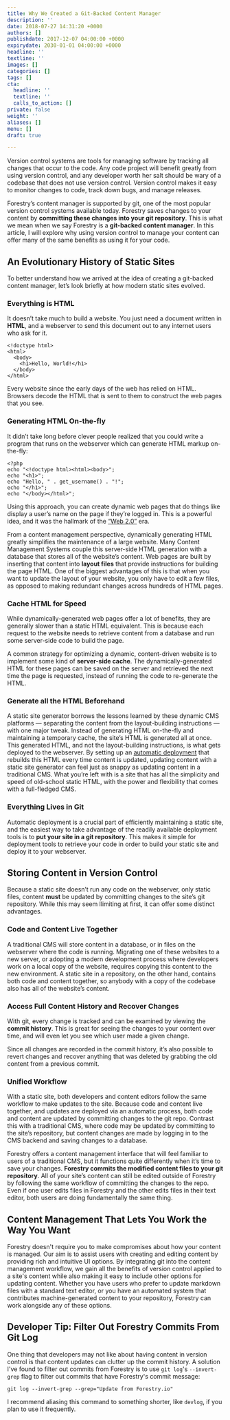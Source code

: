 ```yaml
---
title: Why We Created a Git-Backed Content Manager
description: ''
date: 2018-07-27 14:31:20 +0000
authors: []
publishdate: 2017-12-07 04:00:00 +0000
expirydate: 2030-01-01 04:00:00 +0000
headline: ''
textline: ''
images: []
categories: []
tags: []
cta:
  headline: ''
  textline: ''
  calls_to_action: []
private: false
weight: ''
aliases: []
menu: []
draft: true

---
```

Version control systems are tools for managing software by tracking all changes that occur to the code. Any code project will benefit greatly from using version control, and any developer worth her salt should be wary of a codebase that does not use version control. Version control makes it easy to monitor changes to code, track down bugs, and manage releases.

Forestry’s content manager is supported by git, one of the most popular version control systems available today. Forestry saves changes to your content by **committing these changes into your git repository**. This is what we mean when we say Forestry is a **git-backed content manager**. In this article, I will explore why using version control to manage your content can offer many of the same benefits as using it for your code.
 

## An Evolutionary History of Static Sites

To better understand how we arrived at the idea of creating a git-backed content manager, let’s look briefly at how modern static sites evolved.

### Everything is HTML

It doesn’t take much to build a website. You just need a document written in **HTML**, and a webserver to send this document out to any internet users who ask for it.


    <!doctype html>
    <html>
      <body>
        <h1>Hello, World!</h1>
      </body>
    </html>

Every website since the early days of the web has relied on HTML. Browsers decode the HTML that is sent to them to construct the web pages that you see.

### Generating HTML On-the-fly

It didn’t take long before clever people realized that you could write a program that runs on the webserver which can generate HTML markup on-the-fly:


    <?php
    echo "<!doctype html><html><body>";
    echo "<h1>";
    echo "Hello, " . get_username() . "!";
    echo "</h1>";
    echo "</body></html>";

Using this approach, you can create dynamic web pages that do things like display a user’s name on the page if they’re logged in. This is a powerful idea, and it was the hallmark of the [“Web 2.0”](https://en.wikipedia.org/wiki/Web_2.0) era.

From a content management perspective, dynamically generating HTML greatly simplifies the maintenance of a large website. Many Content Management Systems couple this server-side HTML generation with a database that stores all of the website’s content. Web pages are built by inserting that content into **layout files** that provide instructions for building the page HTML. One of the biggest advantages of this is that when you want to update the layout of your website, you only have to edit a few files, as opposed to making redundant changes across hundreds of HTML pages.

### Cache HTML for Speed

While dynamically-generated web pages offer a lot of benefits, they are generally slower than a static HTML equivalent. This is because each request to the website needs to retrieve content from a database and run some server-side code to build the page.

A common strategy for optimizing a dynamic, content-driven website is to implement some kind of **server-side cache**. The dynamically-generated HTML for these pages can be saved on the server and retrieved the next time the page is requested, instead of running the code to re-generate the HTML.


### Generate all the HTML Beforehand

A static site generator borrows the lessons learned by these dynamic CMS platforms — separating the content from the layout-building instructions — with one major tweak. Instead of generating HTML on-the-fly and maintaining a temporary cache, the site’s HTML is generated all at once. This generated HTML, and not the layout-building instructions, is what gets deployed to the webserver. By setting up an [automatic deployment](https://forestry.io/blog/automate-deploy-w-circle-ci/) that rebuilds this HTML every time content is updated, updating content with a static site generator can feel just as snappy as updating content in a traditional CMS. What you’re left with is a site that has all the simplicity and speed of old-school static HTML, with the power and flexibility that comes with a full-fledged CMS.

### Everything Lives in Git

Automatic deployment is a crucial part of efficiently maintaining a static site, and the easiest way to take advantage of the readily available deployment tools is to **put your site in a git repository**. This makes it simple for deployment tools to retrieve your code in order to build your static site and deploy it to your webserver.


## Storing Content in Version Control

Because a static site doesn’t run any code on the webserver, only static files, content **must** be updated by committing changes to the site’s git repository. While this may seem llimiting at first, it can offer some distinct advantages.

### Code and Content Live Together

A traditional CMS will store content in a database, or in files on the webserver where the code is running. Migrating one of these websites to a new server, or adopting a modern development process where developers work on a local copy of the website, requires copying this content to the new environment. A static site in a repository, on the other hand, contains both code and content together, so anybody with a copy of the codebase also has all of the website’s content.

### Access Full Content History and Recover Changes

With git, every change is tracked and can be examined by viewing the **commit history**. This is great for seeing the changes to your content over time, and will even let you see which user made a given change.

Since all changes are recorded in the commit history, it’s also possible to revert changes and recover anything that was deleted by grabbing the old content from a previous commit.

### Unified Workflow

With a static site, both developers and content editors follow the same workflow to make updates to the site. Because code and content live together, and updates are deployed via an automatic process, both code and content are updated by committing changes to the git repo. Contrast this with a traditional CMS, where code may be updated by committing to the site’s repository, but content changes are made by logging in to the CMS backend and saving changes to a database.

Forestry offers a content management interface that will feel familiar to users of a traditional CMS, but it functions quite differently when it’s time to save your changes. **Forestry commits the modified content files to your git repository**. All of your site’s content can still be edited outside of Forestry by following the same workflow of committing the changes to the repo. Even if one user edits files in Forestry and the other edits files in their text editor, both users are doing fundamentally the same thing.

## Content Management That Lets You Work the Way You Want

Forestry doesn't require you to make compromises about how your content is managed. Our aim is to assist users with creating and editing content by providing rich and intuitive UI options. By integrating git into the content management workflow, we gain all the benefits of version control applied to a site's content while also making it easy to include other options for updating content. Whether you have users who prefer to update markdown files with a standard text editor, or you have an automated system that contributes machine-generated content to your repository, Forestry can work alongside any of these options.



## Developer Tip: Filter Out Forestry Commits From Git Log

One thing that developers may not like about having content in version control is that content updates can clutter up the commit history. A solution I've found to filter out commits from Forestry is to use `git log`'s `--invert-grep` flag to filter out commits that have Forestry's commit message:

```
git log --invert-grep --grep="Update from Forestry.io"
```

I recommend aliasing this command to something shorter, like `devlog`, if you plan to use it frequently.





